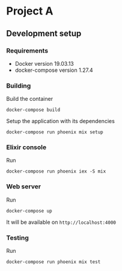 # Project A
## Development setup
### Requirements

- Docker version 19.03.13
- docker-compose version 1.27.4

### Building

Build the container
```
docker-compose build
```

Setup the application with its dependencies
```
docker-compose run phoenix mix setup
```

### Elixir console
Run
```
docker-compose run phoenix iex -S mix
```

### Web server
Run
```
docker-compose up
```
It will be available on `http://localhost:4000`

### Testing
Run
```
docker-compose run phoenix mix test
```